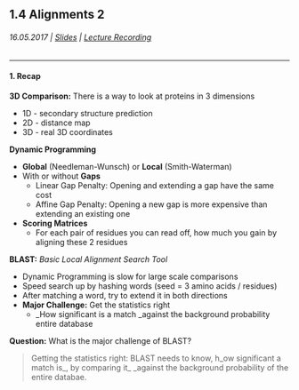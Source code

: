 ## 1.4 Alignments 2

###### 16.05.2017 \| [Slides](https://www.rostlab.org/sites/default/files/fileadmin/teaching/SoSe17/PP1CS/cb1e_20170516_alignments2.pdf) \| [Lecture Recording](https://www.youtube.com/watch?v=B-40K3FFSKo&list=PLg46T0OlBIJ9abbsmUL-ux24DCpoUlC1J&index=4)

---

#### 1. Recap

**3D Comparison:** There is a way to look at proteins in 3 dimensions

* 1D -  secondary structure prediction
* 2D - distance map
* 3D - real 3D coordinates

**Dynamic Programming**

* **Global** \(Needleman-Wunsch\) or **Local** \(Smith-Waterman\)
* With or without **Gaps**
  * Linear Gap Penalty: Opening and extending a gap have the same cost
  * Affine Gap Penalty: Opening a new gap is more expensive than extending an existing one
* **Scoring Matrices**
  * For each pair of residues you can read off, how much you gain by aligning these 2 residues

**BLAST:** _Basic Local Alignment Search Tool_

* Dynamic Programming is slow for large scale comparisons
* Speed search up by hashing words \(seed = 3 amino acids / residues\)
* After matching a word, try to extend it in both directions
* **Major Challenge:** Get the statistics right
  * _How significant is a match _against the background probability entire database

**Question:** What is the major challenge of BLAST?

> Getting the statistics right: BLAST needs to know, h_ow significant a match is_, by comparing it_ _against the background probability of the entire databae.



